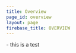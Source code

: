 ```yaml
---
title: Overview
page_id: overview
layout: page
firebase_title: OVERVIEW
---
```


<div id="mainContent">
  - this is a test
</div>
